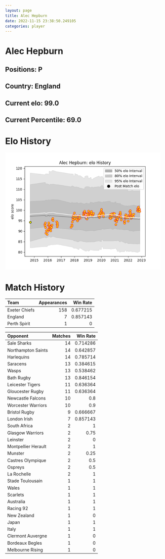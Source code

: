 ```yaml
---  
layout: page  
title: Alec Hepburn  
date: 2022-11-15 23:38:50.249105  
categories: player  
---
```

# Alec Hepburn

## Positions: P

## Country: England

## Current elo: 99.0

## Current Percentile: 69.0

# Elo History


![elo history](history_AlecHepburn.png)
# Match History


| Team          |   Appearances |   Win Rate |
|:--------------|--------------:|-----------:|
| Exeter Chiefs |           158 |   0.677215 |
| England       |             7 |   0.857143 |
| Perth Spirit  |             1 |   0        |

| Opponent            |   Matches |   Win Rate |
|:--------------------|----------:|-----------:|
| Sale Sharks         |        14 |   0.714286 |
| Northampton Saints  |        14 |   0.642857 |
| Harlequins          |        14 |   0.785714 |
| Saracens            |        13 |   0.384615 |
| Wasps               |        13 |   0.538462 |
| Bath Rugby          |        13 |   0.846154 |
| Leicester Tigers    |        11 |   0.636364 |
| Gloucester Rugby    |        11 |   0.636364 |
| Newcastle Falcons   |        10 |   0.8      |
| Worcester Warriors  |        10 |   0.9      |
| Bristol Rugby       |         9 |   0.666667 |
| London Irish        |         7 |   0.857143 |
| South Africa        |         2 |   1        |
| Glasgow Warriors    |         2 |   0.75     |
| Leinster            |         2 |   0        |
| Montpellier Herault |         2 |   1        |
| Munster             |         2 |   0.25     |
| Castres Olympique   |         2 |   0.5      |
| Ospreys             |         2 |   0.5      |
| La Rochelle         |         2 |   1        |
| Stade Toulousain    |         1 |   1        |
| Wales               |         1 |   1        |
| Scarlets            |         1 |   1        |
| Australia           |         1 |   1        |
| Racing 92           |         1 |   1        |
| New Zealand         |         1 |   0        |
| Japan               |         1 |   1        |
| Italy               |         1 |   1        |
| Clermont Auvergne   |         1 |   0        |
| Bordeaux Begles     |         1 |   0        |
| Melbourne Rising    |         1 |   0        |